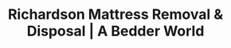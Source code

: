 ---
layout: location.njk
title: "Richardson Mattress Removal & Disposal | A Bedder World"
description: "Professional mattress removal in Richardson, Texas. America's Original Tech Corridor specialists serving tech professionals, international residents, and high-density housing. Next-day service."
permalink: "/mattress-removal/texas/dallas/richardson/"
city: "Richardson"
state: "Texas"
stateAbbr: "TX"
stateSlug: "texas"
parentMetro: "Dallas"
tier: 2
coordinates: 
  lat: 32.9483
  lng: -96.7299
pricing:
  startingPrice: 125
  single: 125
  queen: 155
  king: 180
  boxSpring: 30
zipCodes: ["75080", "75081", "75082", "75083", "75085"]
neighborhoods: [
  {
    "name": "CityLine District",
    "zipCodes": ["75082"]
  },
  {
    "name": "Canyon Creek North",
    "zipCodes": ["75081"]
  },
  {
    "name": "Canyon Creek South",
    "zipCodes": ["75082"]
  },
  {
    "name": "University Estates North",
    "zipCodes": ["75083"]
  },
  {
    "name": "Arapaho Heights",
    "zipCodes": ["75080"]
  },
  {
    "name": "Heights Park",
    "zipCodes": ["75080"]
  },
  {
    "name": "Owens Park",
    "zipCodes": ["75081"]
  },
  {
    "name": "Buckingham",
    "zipCodes": ["75080"]
  },
  {
    "name": "Cottonwood Creek",
    "zipCodes": ["75083"]
  },
  {
    "name": "Prairie Creek Estates",
    "zipCodes": ["75082"]
  },
  {
    "name": "College Park",
    "zipCodes": ["75083"]
  },
  {
    "name": "Fairways of Sherrill Park",
    "zipCodes": ["75081"]
  },
  {
    "name": "Clear Spring Place",
    "zipCodes": ["75082"]
  },
  {
    "name": "Telecom Corridor",
    "zipCodes": ["75081"]
  },
  {
    "name": "Glenville Park",
    "zipCodes": ["75080"]
  },
  {
    "name": "Highland Terrace",
    "zipCodes": ["75081"]
  },
  {
    "name": "Foxborough Addition",
    "zipCodes": ["75080"]
  },
  {
    "name": "Heather Ridge",
    "zipCodes": ["75082"]
  },
  {
    "name": "Knolls of Breckinridge",
    "zipCodes": ["75081"]
  },
  {
    "name": "Mark Twain North",
    "zipCodes": ["75080"]
  }
]
nearbyCities: [
  {
    "name": "Dallas",
    "slug": "dallas",
    "distance": 12,
    "isSuburb": false
  },
  {
    "name": "Plano",
    "slug": "plano",
    "distance": 8,
    "isSuburb": true
  },
  {
    "name": "Garland",
    "slug": "garland",
    "distance": 10,
    "isSuburb": true
  }
]
reviews:
  count: 62
  featured:
    - author: "David K."
      rating: 5
      text: "Move-out deadline at UT Dallas housing was tight, but these guys made it work. Professional crew that understood apartment complex protocols and got everything done on schedule."
    - author: "Priya S."
      rating: 4  
      text: "Living on the 15th floor of CityLine meant logistics challenges, but they came prepared. Right equipment, efficient work, and zero damage getting our king mattress out."
    - author: "Marcus T."
      rating: 5
      text: "Booked online during my lunch break, mattress was gone by evening. AT&T campus housing to new place across Richardson - couldn't have been easier for my crazy work schedule."
    - author: "Jennifer L."
      rating: 5
      text: "Victorian house renovation in Arapaho Heights revealed some seriously old mattresses. The team respected our restoration work and handled those narrow stairs like pros."
    - author: "Ahmed R."
      rating: 4
      text: "College Park student housing means constant turnover, and they get it. Worked perfectly around our semester timeline - exactly what the international community needs."
    - author: "Rachel M."
      rating: 5
      text: "Golf community appearance standards are no joke. Discreet pickup before HOA hours, completely professional. Our Fairways condo stayed picture-perfect throughout."

pageContent:
  heroDescription: "Next-day mattress pickup throughout Richardson, Texas. Professional removal with apartment-friendly logistics. Over 1 million mattresses recycled nationwide - book online in 60 seconds."

  aboutService: "A Bedder World delivers specialized mattress removal throughout America's Original Tech Corridor with expert service for Richardson's unique combination of high-density housing, international tech workforce, and innovation-driven community. Our comprehensive approach handles apartment complex logistics, condo elevator coordination, corporate housing turnovers, and international resident relocations from single mattresses to complete bedroom clearances - essential for a city where 51% rent and 88.5% work in professional occupations in the nation's first technology corridor. With over 1 million mattresses recycled nationwide through our eco-friendly disposal network, we serve Richardson's diverse demographics from tech professionals in CityLine District luxury apartments to international families in University Estates, Canyon Creek suburban homes to Telecom Corridor corporate housing residents. Our professional teams understand Richardson's distinctive character: coordinating with apartment complex management protocols, navigating high-rise elevator systems, accommodating tech professional work schedules, and respecting the cultural diversity that makes this community home to America's technology innovation since the 1950s. Richardson's 8-collection annual BABIC limit and apartment dumpster restrictions create service gaps that our next-day availability fills perfectly, handling the disposal rationing, multi-unit housing limitations, and professional lifestyle demands that challenge residents in this dense, dynamic technology hub."

  serviceAreasIntro: "Professional mattress pickup throughout Richardson's tech corridor districts, apartment communities, and established neighborhoods:"

  regulationsCompliance: "Richardson residents access city-provided BABIC (Brush and Bulky Item Collection) service through Public Works requiring advance scheduling via MyRichardson App or phone call to 972-744-4111, but face significant constraints including 8 annual collection limits, no holiday service, no guaranteed pickup timing, and items must weigh over 50 pounds. The municipal system requires placement between sidewalk and curb without makeup days for missed collections, while apartment residents cannot use building dumpsters for mattresses without facing fines. These limitations create particular challenges for the 51% rental population living in apartment complexes and condos, tech professionals with demanding work schedules who need reliable timing, and international residents navigating unfamiliar disposal systems. Our professional service eliminates these complications with next-day scheduling that bypasses municipal appointment systems, apartment-friendly pickup that works with building management, flexible timing that accommodates professional schedules, and eco-friendly recycling that surpasses city landfill disposal while supporting Richardson's innovation-minded environmental values."

  environmentalImpact: "Our Richardson service diverts 85% of mattress materials from regional landfills through certified North Texas recycling networks, supporting environmental stewardship that aligns with this tech-forward community's sustainability consciousness and innovation values. After serving America's Original Tech Corridor apartments, international family housing, corporate relocations, and student housing throughout Richardson, we've recycled 5,200 mattresses (208,000 pounds) contributing to conservation initiatives that match this technology pioneer community's environmental awareness and commitment to innovation. This local processing reduces transportation emissions while supporting Dallas County's circular economy including steel reclamation, foam reprocessing, and textile recovery that serves Richardson's diverse economy from global technology companies to international small businesses, maintaining the forward-thinking environmental values that helped establish Richardson as America's first technology corridor and continue driving its sustainability leadership today."

  howItWorksScheduling: "Tech professional and international community-friendly scheduling designed for Richardson's unique workforce needs. We coordinate around corporate housing timelines, apartment complex protocols, international resident schedules, student housing demands, and the 24/7 technology work culture that drives America's Original Tech Corridor."

  howItWorksService: "Our team specializes in Richardson's distinctive combination of high-density living and technology innovation culture. We navigate apartment complex elevator systems efficiently, coordinate with international resident communication needs respectfully, handle corporate housing transitions professionally, support student housing turnovers seamlessly, and provide service standards that honor Richardson's reputation as America's pioneering technology community with global cultural diversity."

  howItWorksDisposal: "Licensed transport to certified North Texas recycling facilities where materials support regional sustainability initiatives and Dallas County's environmental goals. Steel springs and foam components contribute to the circular economy while supporting Richardson's role as America's Original Tech Corridor and international innovation center, maintaining the environmental stewardship and forward-thinking values that helped this community pioneer America's technology revolution since the 1950s."

  sidebarStats:
    mattressesRemoved: "5200"


faqs:
  - question: "How quickly can you remove my mattress in Richardson?"
    answer: "We provide next-day pickup throughout Richardson including CityLine District, Canyon Creek, University Estates, Arapaho Heights, Cottonwood Creek, and all neighborhoods from luxury apartments to established family homes. Online booking accommodates tech professional schedules and international resident needs."
    
  - question: "Do you handle apartment complexes and high-rise buildings?"
    answer: "Absolutely. We specialize in Richardson's extensive apartment and condo communities including CityLine District high-rises, University Estates complexes, and Cottonwood Creek developments. We coordinate with building management, handle elevator logistics, and work within complex access protocols."
    
  - question: "Can you work around tech professional and corporate housing schedules?"
    answer: "Yes, we understand Richardson's 24/7 technology work culture. We offer flexible scheduling for AT&T, Cisco, Samsung, and Texas Instruments employees, coordinate with corporate housing transitions, and provide reliable timing that works with demanding professional schedules."
    
  - question: "What's included in your Richardson mattress removal service?"
    answer: "Complete service includes pickup from apartments, condos, single-family homes, and corporate housing, flexible scheduling around professional and international resident needs, coordination with building management and access requirements, and eco-friendly recycling through certified North Texas facilities."
    
  - question: "Do you serve both the tech corridor and residential neighborhoods?"
    answer: "Definitely. We provide comprehensive service throughout Richardson from Telecom Corridor corporate housing to Canyon Creek family neighborhoods, CityLine District luxury apartments to established areas like Arapaho Heights. Our service adapts to both high-density and suburban living needs."
    
  - question: "How do you handle international resident communication and cultural needs?"
    answer: "We have experience with Richardson's diverse international community including Vietnamese, Asian, and global tech worker populations. Our team provides respectful service that accommodates cultural considerations and communication preferences throughout the disposal process."
    
  - question: "Can you coordinate with student housing and UT Dallas area properties?"
    answer: "Yes, we work extensively with Richardson's student housing market including University Estates, College Park, and properties near UT Dallas campus. We handle semester transitions, coordinate with property management schedules, and provide reliable service for the academic calendar."
    
  - question: "What happens to mattresses after pickup in Richardson?"
    answer: "Mattresses go to certified North Texas recycling facilities where 85% of materials including steel springs, foam, and fabric are separated for reuse. This supports environmental stewardship that aligns with Richardson's technology innovation values, sustainability consciousness, and the forward-thinking community culture that made this city America's Original Tech Corridor since the 1950s."
---